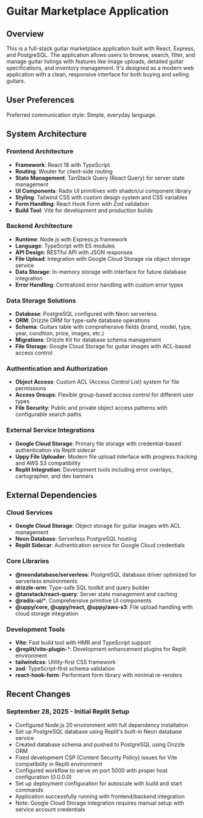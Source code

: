 # Guitar Marketplace Application

## Overview

This is a full-stack guitar marketplace application built with React, Express, and PostgreSQL. The application allows users to browse, search, filter, and manage guitar listings with features like image uploads, detailed guitar specifications, and inventory management. It's designed as a modern web application with a clean, responsive interface for both buying and selling guitars.

## User Preferences

Preferred communication style: Simple, everyday language.

## System Architecture

### Frontend Architecture
- **Framework**: React 18 with TypeScript
- **Routing**: Wouter for client-side routing
- **State Management**: TanStack Query (React Query) for server state management
- **UI Components**: Radix UI primitives with shadcn/ui component library
- **Styling**: Tailwind CSS with custom design system and CSS variables
- **Form Handling**: React Hook Form with Zod validation
- **Build Tool**: Vite for development and production builds

### Backend Architecture
- **Runtime**: Node.js with Express.js framework
- **Language**: TypeScript with ES modules
- **API Design**: RESTful API with JSON responses
- **File Upload**: Integration with Google Cloud Storage via object storage service
- **Data Storage**: In-memory storage with interface for future database integration
- **Error Handling**: Centralized error handling with custom error types

### Data Storage Solutions
- **Database**: PostgreSQL configured with Neon serverless
- **ORM**: Drizzle ORM for type-safe database operations
- **Schema**: Guitars table with comprehensive fields (brand, model, type, year, condition, price, images, etc.)
- **Migrations**: Drizzle Kit for database schema management
- **File Storage**: Google Cloud Storage for guitar images with ACL-based access control

### Authentication and Authorization
- **Object Access**: Custom ACL (Access Control List) system for file permissions
- **Access Groups**: Flexible group-based access control for different user types
- **File Security**: Public and private object access patterns with configurable search paths

### External Service Integrations
- **Google Cloud Storage**: Primary file storage with credential-based authentication via Replit sidecar
- **Uppy File Uploader**: Modern file upload interface with progress tracking and AWS S3 compatibility
- **Replit Integration**: Development tools including error overlays, cartographer, and dev banners

## External Dependencies

### Cloud Services
- **Google Cloud Storage**: Object storage for guitar images with ACL management
- **Neon Database**: Serverless PostgreSQL hosting
- **Replit Sidecar**: Authentication service for Google Cloud credentials

### Core Libraries
- **@neondatabase/serverless**: PostgreSQL database driver optimized for serverless environments
- **drizzle-orm**: Type-safe SQL toolkit and query builder
- **@tanstack/react-query**: Server state management and caching
- **@radix-ui/***: Comprehensive primitive UI components
- **@uppy/core, @uppy/react, @uppy/aws-s3**: File upload handling with cloud storage integration

### Development Tools
- **Vite**: Fast build tool with HMR and TypeScript support
- **@replit/vite-plugin-***: Development enhancement plugins for Replit environment
- **tailwindcss**: Utility-first CSS framework
- **zod**: TypeScript-first schema validation
- **react-hook-form**: Performant form library with minimal re-renders

## Recent Changes

### September 28, 2025 - Initial Replit Setup
- Configured Node.js 20 environment with full dependency installation
- Set up PostgreSQL database using Replit's built-in Neon database service
- Created database schema and pushed to PostgreSQL using Drizzle ORM
- Fixed development CSP (Content Security Policy) issues for Vite compatibility in Replit environment
- Configured workflow to serve on port 5000 with proper host configuration (0.0.0.0)
- Set up deployment configuration for autoscale with build and start commands
- Application successfully running with frontend/backend integration
- Note: Google Cloud Storage integration requires manual setup with service account credentials